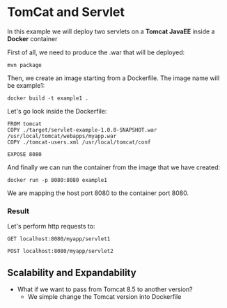 # TomCat and Servlet

In this example we will deploy two servlets on a **Tomcat JavaEE** inside a **Docker** container

First of all, we need to produce the .war that will be deployed:
```
mvn package
```

Then, we create an image starting from a Dockerfile. The image name will be example1:
```
docker build -t example1 .
```
Let's go look inside the Dockerfile:
```
FROM tomcat
COPY ./target/servlet-example-1.0.0-SNAPSHOT.war /usr/local/tomcat/webapps/myapp.war
COPY ./tomcat-users.xml /usr/local/tomcat/conf

EXPOSE 8080
```

And finally we can run the container from the image that we have created:
```
docker run -p 8080:8080 example1
```

We are mapping the host port 8080 to the container port 8080.

### Result
Let's perform http requests to:
```
GET localhost:8080/myapp/servlet1
```
```
POST localhost:8080/myapp/servlet2
```


## Scalability and Expandability

- What if we want to pass from Tomcat 8.5 to another version? 
    - We simple change the Tomcat version into Dockerfile